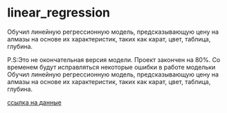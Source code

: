 # linear_regression
Обучил линейную регрессионную модель, предсказывающую цену на алмазы на основе их характеристик, таких как карат, цвет, таблица, глубина.




P.S:Это не окончательная версия модели. Проект закончен на 80%. Со временем будут исправляться некоторые ошибки в работе модельки
Обучил линейную регрессионную модель, предсказывающую цену на алмазы на основе их характеристик, таких как карат, цвет, таблица, глубина.




[ссылка на данные](https://drive.google.com/drive/folders/17v9anrRTJFjU0WYnbmJnhenC6v8szj8G?usp=drive_link )

